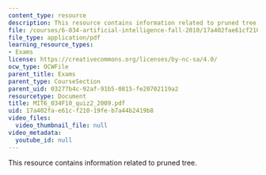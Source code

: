 ```yaml
---
content_type: resource
description: This resource contains information related to pruned tree.
file: /courses/6-034-artificial-intelligence-fall-2010/17a402fae61cf21019feb7a44b2419b8_MIT6_034F10_quiz2_2009.pdf
file_type: application/pdf
learning_resource_types:
- Exams
license: https://creativecommons.org/licenses/by-nc-sa/4.0/
ocw_type: OCWFile
parent_title: Exams
parent_type: CourseSection
parent_uid: 03277b4c-92af-91b5-0815-fe20702119a2
resourcetype: Document
title: MIT6_034F10_quiz2_2009.pdf
uid: 17a402fa-e61c-f210-19fe-b7a44b2419b8
video_files:
  video_thumbnail_file: null
video_metadata:
  youtube_id: null
---
```

This resource contains information related to pruned tree.
